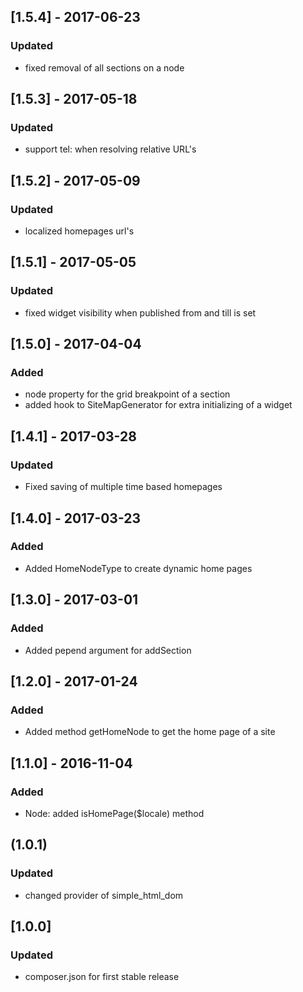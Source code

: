 ## [1.5.4] - 2017-06-23
### Updated
- fixed removal of all sections on a node

## [1.5.3] - 2017-05-18
### Updated
- support tel: when resolving relative URL's

## [1.5.2] - 2017-05-09
### Updated
- localized homepages url's

## [1.5.1] - 2017-05-05
### Updated
- fixed widget visibility when published from and till is set

## [1.5.0] - 2017-04-04
### Added
- node property for the grid breakpoint of a section
- added hook to SiteMapGenerator for extra initializing of a widget

## [1.4.1] - 2017-03-28
### Updated
- Fixed saving of multiple time based homepages

## [1.4.0] - 2017-03-23
### Added
- Added HomeNodeType to create dynamic home pages

## [1.3.0] - 2017-03-01
### Added
- Added pepend argument for addSection

## [1.2.0] - 2017-01-24
### Added
- Added method getHomeNode to get the home page of a site

## [1.1.0] - 2016-11-04
### Added
- Node: added isHomePage($locale) method

## (1.0.1)
### Updated
- changed provider of simple_html_dom

## [1.0.0]
### Updated
- composer.json for first stable release
